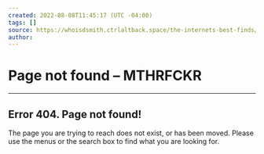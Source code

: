 ```yaml
---
created: 2022-08-08T11:45:17 (UTC -04:00)
tags: []
source: https://whoisdsmith.ctrlaltback.space/the-internets-best-finds/
author: 
---
```


# Page not found – MTHRFCKR

---
## Error 404. Page not found!

The page you are trying to reach does not exist, or has been moved. Please use the menus or the search box to find what you are looking for.
